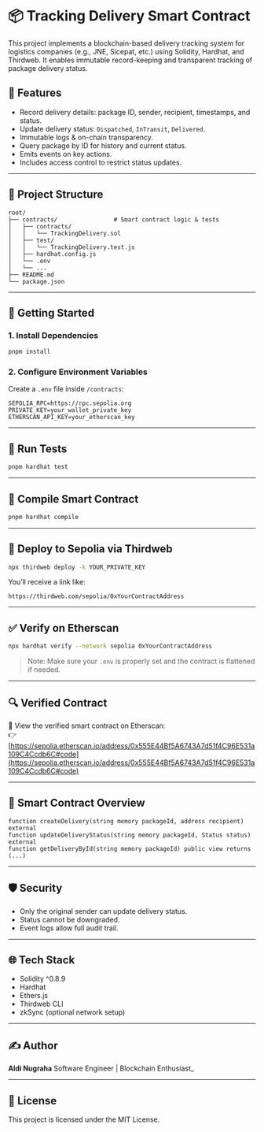 # 📦 Tracking Delivery Smart Contract

This project implements a blockchain-based delivery tracking system for logistics companies (e.g., JNE, Sicepat, etc.) using Solidity, Hardhat, and Thirdweb. It enables immutable record-keeping and transparent tracking of package delivery status.

## 🔧 Features

- Record delivery details: package ID, sender, recipient, timestamps, and status.
- Update delivery status: `Dispatched`, `InTransit`, `Delivered`.
- Immutable logs & on-chain transparency.
- Query package by ID for history and current status.
- Emits events on key actions.
- Includes access control to restrict status updates.

---

## 📁 Project Structure

```
root/
├── contracts/                # Smart contract logic & tests
│   ├── contracts/
│   │   └── TrackingDelivery.sol
│   ├── test/
│   │   └── TrackingDelivery.test.js
│   ├── hardhat.config.js
│   └── .env                     
│   └── ...
├── README.md
└── package.json
```

---

## 🚀 Getting Started

### 1. Install Dependencies

```bash
pnpm install
```

### 2. Configure Environment Variables

Create a `.env` file inside `/contracts`:

```env
SEPOLIA_RPC=https://rpc.sepolia.org
PRIVATE_KEY=your_wallet_private_key
ETHERSCAN_API_KEY=your_etherscan_key
```

---

## 🧪 Run Tests

```bash
pnpm hardhat test
```

---

## 🧱 Compile Smart Contract

```bash
pnpm hardhat compile
```

---

## 🔄 Deploy to Sepolia via Thirdweb

```bash
npx thirdweb deploy -k YOUR_PRIVATE_KEY
```

You’ll receive a link like:

```
https://thirdweb.com/sepolia/0xYourContractAddress
```

---

## ✅ Verify on Etherscan

```bash
npx hardhat verify --network sepolia 0xYourContractAddress
```

> Note: Make sure your `.env` is properly set and the contract is flattened if needed.

---

## 🔍 Verified Contract

🧾 View the verified smart contract on Etherscan:  
👉 [https://sepolia.etherscan.io/address/0x555E44Bf5A6743A7d51f4C96E531a109C4Ccdb6C#code](https://sepolia.etherscan.io/address/0x555E44Bf5A6743A7d51f4C96E531a109C4Ccdb6C#code)

---

## 📄 Smart Contract Overview

```solidity
function createDelivery(string memory packageId, address recipient) external
function updateDeliveryStatus(string memory packageId, Status status) external
function getDeliveryById(string memory packageId) public view returns (...)
```

---

## 🛡️ Security

- Only the original sender can update delivery status.
- Status cannot be downgraded.
- Event logs allow full audit trail.

---

## 🌐 Tech Stack

- Solidity ^0.8.9
- Hardhat
- Ethers.js
- Thirdweb CLI
- zkSync (optional network setup)

---

## ✍️ Author

**Aldi Nugraha** Software Engineer | Blockchain Enthusiast_

---

## 📝 License

This project is licensed under the MIT License.